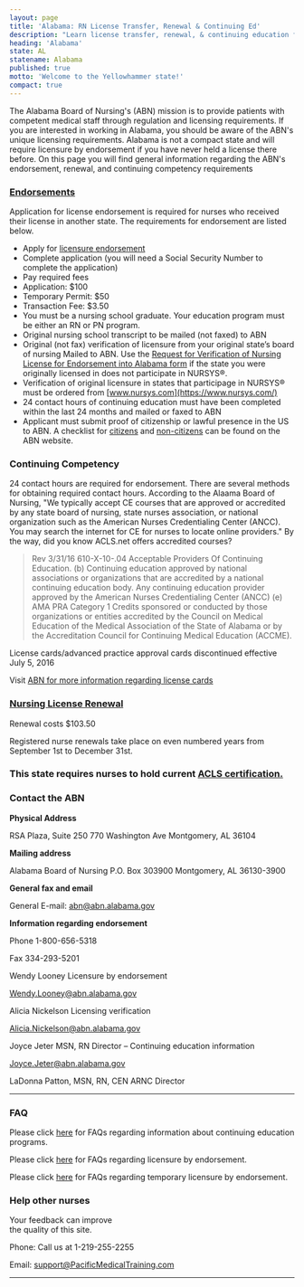 ```yaml
---
layout: page
title: 'Alabama: RN License Transfer, Renewal & Continuing Ed'
description: "Learn license transfer, renewal, & continuing education for RNs in Alabama. Follow steps to keep your license up-to-date.\r"
heading: 'Alabama'
state: AL
statename: Alabama
published: true
motto: 'Welcome to the Yellowhammer state!'
compact: true
---
```


The Alabama Board of Nursing's (ABN) mission is to provide patients with
competent medical staff through regulation and licensing requirements.
If you are interested in working in Alabama, you should be aware of the
ABN's unique licensing requirements. Alabama is not a compact state and
will require licensure by endorsement if you have never held a license
there before. On this page you will find general information regarding
the ABN's endorsement, renewal, and continuing competency requirements

### [Endorsements](https://www.abn.alabama.gov/faq/how-do-i-know-if-i-am-supposed-to-request-a-verification-of-my-original-licensure-from-nursys/)

Application for license endorsement is required for nurses who received
their license in another state. The requirements for endorsement are
listed below.

-   Apply for [licensure
    endorsement](https://www.abn.alabama.gov/licensing/apply/licensure-by-endorsement/endorsement-basic-requirements/)
-   Complete application (you will need a Social Security Number to
    complete the application)
-   Pay required fees
  -   Application: \$100
  -   Temporary Permit: \$50
  -   Transaction Fee: \$3.50
-   You must be a nursing school graduate. Your education program must
    be either an RN or PN program.
-   Original nursing school transcript to be mailed (not faxed) to ABN
-   Original (not fax) verification of licensure from your original
    state’s board of nursing Mailed to ABN. Use the [Request for
    Verification of Nursing License for Endorsement into Alabama
    form](https://www.abn.alabama.gov/wp-content/uploads/2016/03/Verification-Request-Form1.pdf)
    if the state you were originally licensed in does not participate in
    NURSYS®.
-   Verification of original licensure in states that participage in
    NURSYS® must be ordered from
    [www.nursys.com](https://www.nursys.com/)
-   24 contact hours of continuing education must have been completed
    within the last 24 months and mailed or faxed to ABN
-   Applicant must submit proof of citizenship or lawful presence in the
    US to ABN. A checklist for
    [citizens](https://www.abn.alabama.gov/wp-content/uploads/2016/02/Citizenship_Endorsement_Checklist.pdf)
    and
    [non-citizens](https://www.abn.alabama.gov/wp-content/uploads/2016/02/NonCitizen_Endorsement_Checklist.pdf)
    can be found on the ABN website.

### Continuing Competency

24 contact hours are required for endorsement. There are several methods
for obtaining required contact hours. According to the Alaama Board of
Nursing, "We typically accept CE courses that are approved or accredited
by any state board of nursing, state nurses association, or national
organization such as the American Nurses Credentialing Center (ANCC).
You may search the internet for CE for nurses to locate online
providers." By the way, did you know ACLS.net offers accredited courses?

> Rev 3/31/16 610-X-10-.04 Acceptable Providers Of Continuing Education.
> (b) Continuing education approved by national associations or
> organizations that are accredited by a national continuing education
> body. Any continuing education provider approved by the American
> Nurses Credentialing Center (ANCC) (e) AMA PRA Category 1 Credits
> sponsored or conducted by those organizations or entities accredited
> by the Council on Medical Education of the Medical Association of the
> State of Alabama or by the Accreditation Council for Continuing
> Medical Education (ACCME).

License cards/advanced practice approval cards discontinued effective
July 5, 2016

Visit [ABN for more information regarding license
cards](https://www.abn.alabama.gov/2016/06/27/license-cards-advanced-practice-approval-cards-discontinued/)

### [Nursing License Renewal](https://www.abn.alabama.gov/licensing/renewal/)

Renewal costs \$103.50

Registered nurse renewals take place on even numbered years from
September 1st to December 31st.

### This state requires nurses to hold current [ACLS certification.](https://www.acls.net/alabama-acls-pals-bls.htm)

### Contact the ABN

**Physical Address**

RSA Plaza, Suite 250
770 Washington Ave
Montgomery, AL
36104

**Mailing address**

Alabama Board of Nursing
P.O. Box 303900
Montgomery, AL
36130-3900

**General fax and email**

General E-mail:
[abn@abn.alabama.gov](mailto:abn@abn.alabama.gov?subject=Alabama%20RN%20license%20questions&body=Hello.%20rnmobility.com%20mentioned%20that%20this%20email%20address%20is%20where%20I%20can%20send%20my%20registered%20nurse%20license%20questions.)

**Information regarding endorsement**

Phone 1-800-656-5318

Fax 334-293-5201

Wendy Looney
Licensure by endorsement

[Wendy.Looney@abn.alabama.gov](mailto:Wendy.Looney@abn.alabama.gov?subject=Alabama%20RN%20license%20questions&body=Hello.%20rnmobility.com%20mentioned%20that%20you%20are%20the%20right%20person%20to%20contact%20regarding%20licensure%20by%20endorsement.%20I%20had%20a%20few%20questions%20about%20the%20process.)

Alicia Nickelson
Licensing verification

[Alicia.Nickelson@abn.alabama.gov](mailto:Alicia.Nickelson@abn.alabama.gov?subject=Alabama%20RN%20license%20verification%20questions&body=Hello.%20rnmobility.com%20mentioned%20that%20you%20are%20the%20right%20person%20to%20contact%20regarding%20licensure%20verification.%20I%20had%20a%20few%20questions%20about%20the%20process.)

Joyce Jeter MSN, RN
Director – Continuing education information

[Joyce.Jeter@abn.alabama.gov](mailto:Joyce.Jeter@abn.alabama.gov?subject=Alabama%20RN%20license%20verification%20questions&body=Hello.%20rnmobility.com%20mentioned%20that%20you%20are%20the%20right%20person%20to%20contact%20regarding%20continuing%20education.%20I%20had%20a%20few%20questions.)

LaDonna Patton, MSN, RN, CEN ARNC Director

* * * * *

### FAQ

Please click
[here](https://www.abn.alabama.gov/continuing-education-ce/) for FAQs
regarding information about continuing education programs.

Please click
[here](https://www.abn.alabama.gov/faq_category/byendorsementgen/) for
FAQs regarding licensure by endorsement.

Please click
[here](https://www.abn.alabama.gov/faq_category/byendorsementtemp/) for
FAQs regarding temporary licensure by endorsement.

### Help other nurses

Your feedback can improve \
 the quality of this site.

Phone: Call us at 1-219-255-2255

Email:
[support@PacificMedicalTraining.com](mailto:support@PacificMedicalTraining.com?subject=Alabama%20state%20page&body=Hi%2C%20I%20had%20questions%20about%20the%20Alabama%20state%20page.%20I%20would%20also%20like%20to%20buy%20your%20ACLS%2C%20PALS%2C%20and%20BLS%20courses!)

* * * * *
